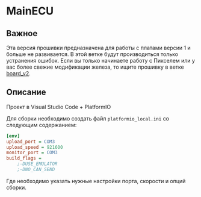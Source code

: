 # MainECU

## Важное
Эта версия прошивки предназначена для работы с платами версии 1 и больше не развивается. В этой ветке будут производиться только устранения ошибок. Если вы только начинаете работу с Пикселем или у вас более свежие модификации железа, то ищите прошивку в ветке [board_v2](https://github.com/starfactorypixel/MainECU/tree/board_v2).

## Описание
Проект в Visual Studio Code + PlatformIO

Для сборки необходимо создать файл `platformio_local.ini` со следующим содержанием:
```ini
[env]
upload_port = COM3
upload_speed = 921600
monitor_port = COM3
build_flags = 
	;-DUSE_EMULATOR
	;-DNO_CAN_SEND
```
Где необходимо указать нужные настройки порта, скорости и опций сборки.
